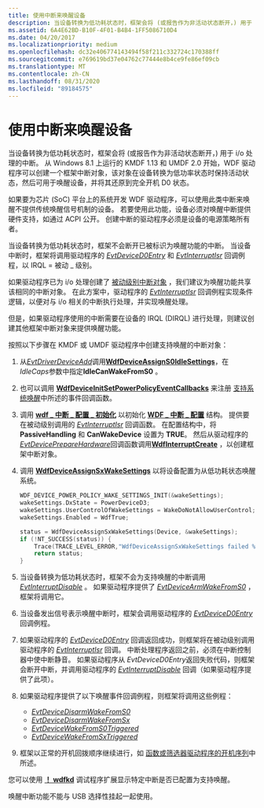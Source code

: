 ```yaml
---
title: 使用中断来唤醒设备
description: 当设备转换为低功耗状态时，框架会将 (或报告作为非活动状态断开，) 用于 i/o 处理的中断。
ms.assetid: 6A4E62BD-B10F-4F01-B4B4-1FF5086710D4
ms.date: 04/20/2017
ms.localizationpriority: medium
ms.openlocfilehash: dc32e406774143494f58f211c332724c170388ff
ms.sourcegitcommit: e769619bd37e04762c77444e8b4ce9fe86ef09cb
ms.translationtype: MT
ms.contentlocale: zh-CN
ms.lasthandoff: 08/31/2020
ms.locfileid: "89184575"
---
```

# <a name="using-an-interrupt-to-wake-a-device"></a>使用中断来唤醒设备


当设备转换为低功耗状态时，框架会将 (或报告作为非活动状态断开，) 用于 i/o 处理的中断。 从 Windows 8.1 上运行的 KMDF 1.13 和 UMDF 2.0 开始，WDF 驱动程序可以创建一个框架中断对象，该对象在设备转换为低功率状态时保持活动状态，然后可用于唤醒设备，并将其还原到完全开机 D0 状态。

如果要为芯片 (SoC) 平台上的系统开发 WDF 驱动程序，可以使用此类中断来唤醒不提供传统唤醒信号机制的设备。 若要使用此功能，设备必须对唤醒中断提供硬件支持，如通过 ACPI 公开。 创建中断的驱动程序必须是设备的电源策略所有者。

当设备转换为低功耗状态时，框架不会断开已被标识为唤醒功能的中断。 当设备中断时，框架将调用驱动程序的 [*EvtDeviceD0Entry*](/windows-hardware/drivers/ddi/wdfdevice/nc-wdfdevice-evt_wdf_device_d0_entry) 和 [*EvtInterruptIsr*](/windows-hardware/drivers/ddi/wdfinterrupt/nc-wdfinterrupt-evt_wdf_interrupt_isr) 回调例程，以 IRQL = 被动 \_ 级别。

如果驱动程序已为 i/o 处理创建了 [被动级别中断对象](supporting-passive-level-interrupts.md) ，我们建议为唤醒功能共享该相同的中断对象。 在此方案中，驱动程序的 [*EvtInterruptIsr*](/windows-hardware/drivers/ddi/wdfinterrupt/nc-wdfinterrupt-evt_wdf_interrupt_isr) 回调例程实现条件逻辑，以便对与 i/o 相关的中断执行处理，并实现唤醒处理。

但是，如果驱动程序使用的中断需要在设备的 IRQL (DIRQL) 进行处理，则建议创建其他框架中断对象来提供唤醒功能。

按照以下步骤在 KMDF 或 UMDF 驱动程序中创建支持唤醒的中断对象：

1.  从[*EvtDriverDeviceAdd*](/windows-hardware/drivers/ddi/wdfdriver/nc-wdfdriver-evt_wdf_driver_device_add)调用[**WdfDeviceAssignS0IdleSettings**](/windows-hardware/drivers/ddi/wdfdevice/nf-wdfdevice-wdfdeviceassigns0idlesettings)，在*IdleCaps*参数中指定**IdleCanWakeFromS0** 。
2.  也可以调用 [**WdfDeviceInitSetPowerPolicyEventCallbacks**](/windows-hardware/drivers/ddi/wdfdevice/nf-wdfdevice-wdfdeviceinitsetpowerpolicyeventcallbacks) 来注册 [支持系统唤醒](supporting-system-wake-up.md)中所述的事件回调函数。
3.  调用 [**wdf \_ 中断 \_ 配置 \_ 初始化**](/windows-hardware/drivers/ddi/wdfinterrupt/nf-wdfinterrupt-wdf_interrupt_config_init) 以初始化 [**WDF \_ 中断 \_ 配置**](/windows-hardware/drivers/ddi/wdfinterrupt/ns-wdfinterrupt-_wdf_interrupt_config) 结构。 提供要在被动级别调用的 [*EvtInterruptIsr*](/windows-hardware/drivers/ddi/wdfinterrupt/nc-wdfinterrupt-evt_wdf_interrupt_isr) 回调函数。 在配置结构中，将 **PassiveHandling** 和 **CanWakeDevice** 设置为 **TRUE**。 然后从驱动程序的[*EvtDevicePrepareHardware*](/windows-hardware/drivers/ddi/wdfdevice/nc-wdfdevice-evt_wdf_device_prepare_hardware)回调函数调用[**WdfInterruptCreate**](/windows-hardware/drivers/ddi/wdfinterrupt/nf-wdfinterrupt-wdfinterruptcreate) ，以创建框架中断对象。
4.  调用 [**WdfDeviceAssignSxWakeSettings**](/windows-hardware/drivers/ddi/wdfdevice/nf-wdfdevice-wdfdeviceassignsxwakesettings) 以将设备配置为从低功耗状态唤醒系统。
    ```cpp
    WDF_DEVICE_POWER_POLICY_WAKE_SETTINGS_INIT(&wakeSettings);
    wakeSettings.DxState = PowerDeviceD3;
    wakeSettings.UserControlOfWakeSettings = WakeDoNotAllowUserControl;
    wakeSettings.Enabled = WdfTrue;

    status = WdfDeviceAssignSxWakeSettings(Device, &wakeSettings);
    if (!NT_SUCCESS(status)) {
        Trace(TRACE_LEVEL_ERROR,"WdfDeviceAssignSxWakeSettings failed %x\n", status);
        return status;
    }
    ```

5.  当设备转换为低功耗状态时，框架不会为支持唤醒的中断调用 [*EvtInterruptDisable*](/windows-hardware/drivers/ddi/wdfinterrupt/nc-wdfinterrupt-evt_wdf_interrupt_disable) 。 如果驱动程序提供了 [*EvtDeviceArmWakeFromS0*](/windows-hardware/drivers/ddi/wdfdevice/nc-wdfdevice-evt_wdf_device_arm_wake_from_s0) ，框架将调用它。
6.  当设备发出信号表示唤醒中断时，框架会调用驱动程序的 [*EvtDeviceD0Entry*](/windows-hardware/drivers/ddi/wdfdevice/nc-wdfdevice-evt_wdf_device_d0_entry) 回调例程。
7.  如果驱动程序的 [*EvtDeviceD0Entry*](/windows-hardware/drivers/ddi/wdfdevice/nc-wdfdevice-evt_wdf_device_d0_entry) 回调返回成功，则框架将在被动级别调用驱动程序的 [*EvtInterruptIsr*](/windows-hardware/drivers/ddi/wdfinterrupt/nc-wdfinterrupt-evt_wdf_interrupt_isr) 回调。 中断处理程序返回之前，必须在中断控制器中使中断静音。 如果驱动程序从 *EvtDeviceD0Entry*返回失败代码，则框架会断开中断，并调用驱动程序的 [*EvtInterruptDisable*](/windows-hardware/drivers/ddi/wdfinterrupt/nc-wdfinterrupt-evt_wdf_interrupt_disable) 回调（如果驱动程序提供了此项）。
8.  如果驱动程序提供了以下唤醒事件回调例程，则框架将调用这些例程：
    -   [*EvtDeviceDisarmWakeFromS0*](/windows-hardware/drivers/ddi/wdfdevice/nc-wdfdevice-evt_wdf_device_disarm_wake_from_s0)
    -   [*EvtDeviceDisarmWakeFromSx*](/windows-hardware/drivers/ddi/wdfdevice/nc-wdfdevice-evt_wdf_device_disarm_wake_from_sx)
    -   [*EvtDeviceWakeFromS0Triggered*](/windows-hardware/drivers/ddi/wdfdevice/nc-wdfdevice-evt_wdf_device_wake_from_s0_triggered)
    -   [*EvtDeviceWakeFromSxTriggered*](/windows-hardware/drivers/ddi/wdfdevice/nc-wdfdevice-evt_wdf_device_wake_from_sx_triggered)

9.  框架以正常的开机回拨顺序继续进行，如 [函数或筛选器驱动程序的开机序列](power-up-sequence-for-a-function-or-filter-driver.md)中所述。

您可以使用 [**！ wdfkd**](../debugger/-wdfkd-wdfinterrupt.md) 调试程序扩展显示特定中断是否已配置为支持唤醒。

唤醒中断功能不能与 USB 选择性挂起一起使用。

 

